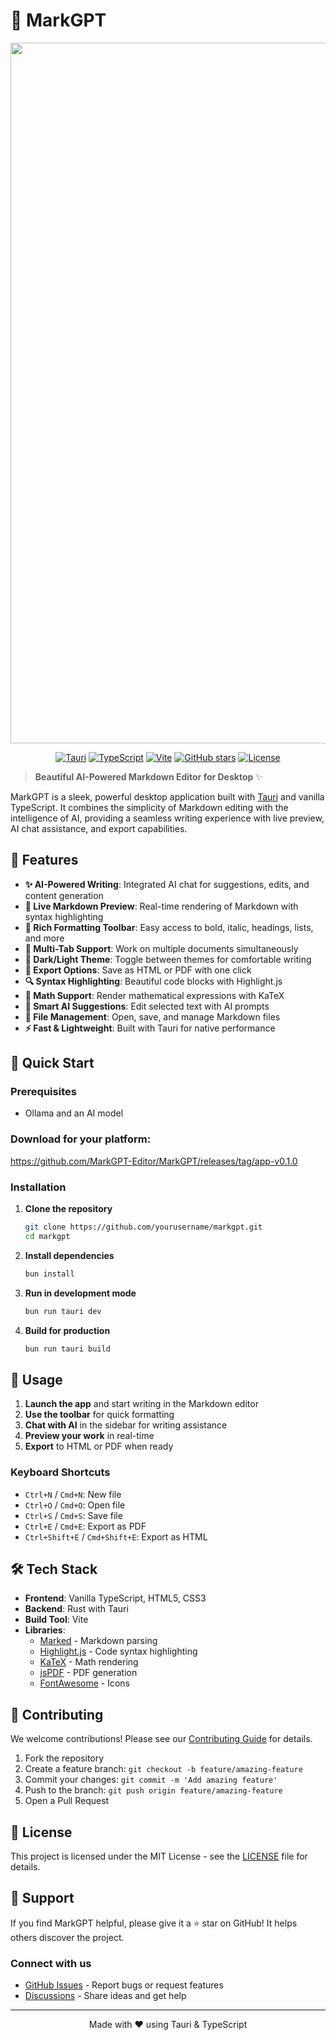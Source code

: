 # 🚀 MarkGPT

<center>


<img width="1822" height="1121" alt="image" src="https://github.com/user-attachments/assets/cae6837a-b10f-4ba5-b946-01f27cabd610" />


[![Tauri](https://img.shields.io/badge/Tauri-2.0.0-24C8DB?style=for-the-badge&logo=tauri)](https://tauri.app/)
[![TypeScript](https://img.shields.io/badge/TypeScript-5.6.2-3178C6?style=for-the-badge&logo=typescript)](https://www.typescriptlang.org/)
[![Vite](https://img.shields.io/badge/Vite-6.0.3-646CFF?style=for-the-badge&logo=vite)](https://vitejs.dev/)
[![GitHub stars](https://img.shields.io/github/stars/yourusername/markgpt?style=for-the-badge&color=yellow)](https://github.com/yourusername/markgpt/stargazers)
[![License](https://img.shields.io/badge/License-MIT-green?style=for-the-badge)](LICENSE)

</center>

> **Beautiful AI-Powered Markdown Editor for Desktop** ✨

MarkGPT is a sleek, powerful desktop application built with [Tauri](https://tauri.app/) and vanilla TypeScript. It combines the simplicity of Markdown editing with the intelligence of AI, providing a seamless writing experience with live preview, AI chat assistance, and export capabilities.

## 🌟 Features

- **✨ AI-Powered Writing**: Integrated AI chat for suggestions, edits, and content generation
- **📝 Live Markdown Preview**: Real-time rendering of Markdown with syntax highlighting
- **🎨 Rich Formatting Toolbar**: Easy access to bold, italic, headings, lists, and more
- **📑 Multi-Tab Support**: Work on multiple documents simultaneously
- **🌙 Dark/Light Theme**: Toggle between themes for comfortable writing
- **📄 Export Options**: Save as HTML or PDF with one click
- **🔍 Syntax Highlighting**: Beautiful code blocks with Highlight.js
- **📐 Math Support**: Render mathematical expressions with KaTeX
- **🎯 Smart AI Suggestions**: Edit selected text with AI prompts
- **💾 File Management**: Open, save, and manage Markdown files
- **⚡ Fast & Lightweight**: Built with Tauri for native performance

## 🚀 Quick Start

### Prerequisites
- Ollama and an AI model

### Download for your platform:

https://github.com/MarkGPT-Editor/MarkGPT/releases/tag/app-v0.1.0

### Installation

1. **Clone the repository**
   ```bash
   git clone https://github.com/yourusername/markgpt.git
   cd markgpt
   ```

2. **Install dependencies**
   ```bash
   bun install
   ```

3. **Run in development mode**
   ```bash
   bun run tauri dev
   ```

4. **Build for production**
   ```bash
   bun run tauri build
   ```

## 📖 Usage

1. **Launch the app** and start writing in the Markdown editor
2. **Use the toolbar** for quick formatting
3. **Chat with AI** in the sidebar for writing assistance
4. **Preview your work** in real-time
5. **Export** to HTML or PDF when ready

### Keyboard Shortcuts

- `Ctrl+N` / `Cmd+N`: New file
- `Ctrl+O` / `Cmd+O`: Open file
- `Ctrl+S` / `Cmd+S`: Save file
- `Ctrl+E` / `Cmd+E`: Export as PDF
- `Ctrl+Shift+E` / `Cmd+Shift+E`: Export as HTML

## 🛠️ Tech Stack

- **Frontend**: Vanilla TypeScript, HTML5, CSS3
- **Backend**: Rust with Tauri
- **Build Tool**: Vite
- **Libraries**:
  - [Marked](https://marked.js.org/) - Markdown parsing
  - [Highlight.js](https://highlightjs.org/) - Code syntax highlighting
  - [KaTeX](https://katex.org/) - Math rendering
  - [jsPDF](https://parallax.github.io/jsPDF/) - PDF generation
  - [FontAwesome](https://fontawesome.com/) - Icons

## 🤝 Contributing

We welcome contributions! Please see our [Contributing Guide](CONTRIBUTING.md) for details.

1. Fork the repository
2. Create a feature branch: `git checkout -b feature/amazing-feature`
3. Commit your changes: `git commit -m 'Add amazing feature'`
4. Push to the branch: `git push origin feature/amazing-feature`
5. Open a Pull Request

## 📄 License

This project is licensed under the MIT License - see the [LICENSE](LICENSE) file for details.

## 🙏 Support

If you find MarkGPT helpful, please give it a ⭐️ star on GitHub! It helps others discover the project.

### Connect with us

- [GitHub Issues](https://github.com/yourusername/markgpt/issues) - Report bugs or request features
- [Discussions](https://github.com/yourusername/markgpt/discussions) - Share ideas and get help

---

<p align="center">
  Made with ❤️ using Tauri & TypeScript
</p>
